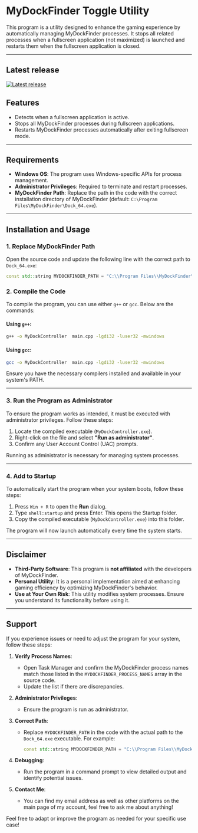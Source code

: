 # MyDockFinder Toggle Utility

This program is a utility designed to enhance the gaming experience by automatically managing MyDockFinder processes. It stops all related processes when a fullscreen application (not maximized) is launched and restarts them when the fullscreen application is closed.

---

## Latest release
[![Latest release](https://img.shields.io/github/v/release/DavideColabove/MyDockController)](https://github.com/DavideColabove/MyDockController/releases)


## Features
- Detects when a fullscreen application is active.
- Stops all MyDockFinder processes during fullscreen applications.
- Restarts MyDockFinder processes automatically after exiting fullscreen mode.

---

## Requirements
- **Windows OS**: The program uses Windows-specific APIs for process management.
- **Administrator Privileges**: Required to terminate and restart processes.
- **MyDockFinder Path**: Replace the path in the code with the correct installation directory of MyDockFinder (default: `C:\Program Files\MyDockFinder\Dock_64.exe`).

---

## Installation and Usage

### 1. Replace MyDockFinder Path
Open the source code and update the following line with the correct path to `Dock_64.exe`:
```cpp
const std::string MYDOCKFINDER_PATH = "C:\\Program Files\\MyDockFinder\\Dock_64.exe";
```

### 2. Compile the Code
To compile the program, you can use either `g++` or `gcc`. Below are the commands:

#### Using `g++`:
```bash
g++ -o MyDockController  main.cpp -lgdi32 -luser32 -mwindows
```
#### Using `gcc`:
```bash
gcc -o MyDockController  main.cpp -lgdi32 -luser32 -mwindows
```

Ensure you have the necessary compilers installed and available in your system's PATH.

---

### 3. Run the Program as Administrator
To ensure the program works as intended, it must be executed with administrator privileges. Follow these steps:

1. Locate the compiled executable (`MyDockController.exe`).
2. Right-click on the file and select **"Run as administrator"**.
3. Confirm any User Account Control (UAC) prompts.

Running as administrator is necessary for managing system processes.

---

### 4. Add to Startup
To automatically start the program when your system boots, follow these steps:

1. Press `Win + R` to open the **Run** dialog.
2. Type `shell:startup` and press Enter. This opens the Startup folder.
3. Copy the compiled executable (`MyDockController.exe`) into this folder.

The program will now launch automatically every time the system starts.

---

## Disclaimer
- **Third-Party Software**: This program is **not affiliated** with the developers of MyDockFinder.
- **Personal Utility**: It is a personal implementation aimed at enhancing gaming efficiency by optimizing MyDockFinder's behavior.
- **Use at Your Own Risk**: This utility modifies system processes. Ensure you understand its functionality before using it.

---

## Support
If you experience issues or need to adjust the program for your system, follow these steps:

1. **Verify Process Names**:
   - Open Task Manager and confirm the MyDockFinder process names match those listed in the `MYDOCKFINDER_PROCESS_NAMES` array in the source code.
   - Update the list if there are discrepancies.

2. **Administrator Privileges**:
   - Ensure the program is run as administrator.

3. **Correct Path**:
   - Replace `MYDOCKFINDER_PATH` in the code with the actual path to the `Dock_64.exe` executable. For example:
     ```cpp
     const std::string MYDOCKFINDER_PATH = "C:\\Program Files\\MyDockFinder\\Dock_64.exe";
     ```

4. **Debugging**:
   - Run the program in a command prompt to view detailed output and identify potential issues.

5. **Contact Me**:
   - You can find my email address as well as other platforms on the main page of my account, feel free to ask me about anything!


Feel free to adapt or improve the program as needed for your specific use case!

